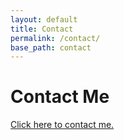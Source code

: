 ```yaml
---
layout: default
title: Contact
permalink: /contact/
base_path: contact
---
```



<h1>Contact Me</h1>

<a href="https://www.kuleuven.be/wieiswie/nl/person/00146408" target="blank">Click here to contact me.</a>

